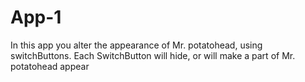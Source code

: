 # App-1
In this app you alter the appearance of Mr. potatohead, using switchButtons. Each SwitchButton will hide, or will make a part of
Mr. potatohead appear
